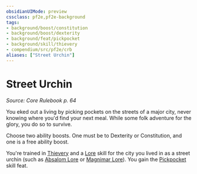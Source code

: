 ```yaml
---
obsidianUIMode: preview
cssclass: pf2e,pf2e-background
tags:
- background/boost/constitution
- background/boost/dexterity
- background/feat/pickpocket
- background/skill/thievery
- compendium/src/pf2e/crb
aliases: ["Street Urchin"]
---
```

# Street Urchin
*Source: Core Rulebook p. 64*  

You eked out a living by picking pockets on the streets of a major city, never knowing where you'd find your next meal. While some folk adventure for the glory, you do so to survive.

Choose two ability boosts. One must be to Dexterity or Constitution, and one is a free ability boost.

You're trained in [Thievery](/compendium/skills.md#Thievery) and a [Lore](/compendium/skills.md#Lore) skill for the city you lived in as a street urchin (such as [Absalom Lore](/compendium/skills.md#Lore) or [Magnimar Lore](/compendium/skills.md#Lore)). You gain the [Pickpocket](/compendium/feats/pickpocket.md) skill feat.